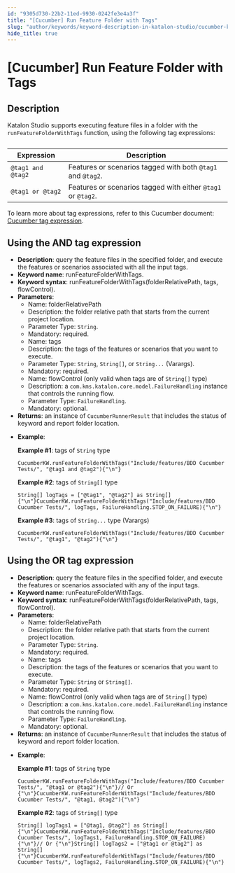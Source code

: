 ```yaml
---
id: "9305d730-22b2-11ed-9930-0242fe3e4a3f"
title: "[Cucumber] Run Feature Folder with Tags"
slug: "author/keywords/keyword-description-in-katalon-studio/cucumber-keywords/cucumber-run-feature-folder-with-tags"
hide_title: true
---
```


# <a id="id_0" class="anchor_top_offset"/><a id="ariaid-title1" class="anchor_top_offset"/>[Cucumber] Run Feature Folder with Tags


## <a id="id_0__id" class="anchor_top_offset"/>Description

              
<p xmlns="http://www.w3.org/1999/xhtml" className="p">Katalon Studio supports executing feature files in a folder with   the <code className="ph codeph">runFeatureFolderWithTags</code> function, using the   following tag expressions:</p> 
      
<table xmlns="http://www.w3.org/1999/xhtml" className="table"><caption /><thead className="thead"><tr className><th className="entry anchor_top_offset" id="id_0__id__entry__1">         <strong className="ph b">Expression</strong>       </th><th className="entry anchor_top_offset" id="id_0__id__entry__2">         <strong className="ph b">Description</strong>       </th></tr></thead><tbody className="tbody"><tr className><td className="entry" headers="id_0__id__entry__1 id_0__id__entry__2 ">         <code className="ph codeph">@tag1 and @tag2</code>       </td><td className="entry" headers="id_0__id__entry__1 id_0__id__entry__2 ">Features or scenarios tagged with both <code className="ph codeph">@tag1</code> and         <code className="ph codeph">@tag2</code>.</td></tr><tr className><td className="entry" headers="id_0__id__entry__1 id_0__id__entry__2 ">         <code className="ph codeph">@tag1 or @tag2</code>       </td><td className="entry" headers="id_0__id__entry__1 id_0__id__entry__2 ">Features or scenarios tagged with either <code className="ph codeph">@tag1</code> or         <code className="ph codeph">@tag2</code>.</td></tr></tbody></table> 
<p xmlns="http://www.w3.org/1999/xhtml" className="p">To learn more about tag expressions, refer to this Cucumber   document: <a className="xref j-external-link" href="https://cucumber.io/docs/cucumber/api/#tag-expressions" target="_blank">Cucumber     tag expression</a>.</p> 
            

## <a id="id_0__id_1" class="anchor_top_offset"/>Using the AND tag expression

              
<ul xmlns="http://www.w3.org/1999/xhtml" className="ul"><li className="li">     <strong className="ph b">Description</strong>: query the feature files in the     specified folder, and execute the features or scenarios associated     with all the input tags.</li><li className="li">     <strong className="ph b">Keyword name</strong>: runFeatureFolderWithTags.</li><li className="li">     <strong className="ph b">Keyword syntax</strong>:     runFeatureFolderWithTags(folderRelativePath, tags,     flowControl).</li><li className="li">     <strong className="ph b">Parameters</strong>:      <ul className="ul"><li className="li">Name: folderRelativePath</li><li className="li">Description: the folder relative path that starts from the         current project location.</li><li className="li">Parameter Type: <code className="ph codeph">String</code>.</li><li className="li">Mandatory: required.</li><li className="li">Name: tags</li><li className="li">Description: the tags of the features or scenarios that you         want to execute.</li><li className="li">Parameter Type: <code className="ph codeph">String</code>, <code className="ph codeph">String[]</code>, or         <code className="ph codeph">String...</code> (Varargs).</li><li className="li">Mandatory: required.</li><li className="li">Name: flowControl (only valid when tags are of         <code className="ph codeph">String[]</code> type)</li><li className="li">Description: a         <code className="ph codeph">com.kms.katalon.core.model.FailureHandling</code> instance         that controls the running flow.</li><li className="li">Parameter Type: <code className="ph codeph">FailureHandling</code>.</li><li className="li">Mandatory: optional.</li></ul>   </li><li className="li">     <strong className="ph b">Returns</strong>: an instance of     <code className="ph codeph">CucumberRunnerResult</code> that includes the status of     keyword and report folder location.</li><li className="li">     <p className="p">       <strong className="ph b">Example</strong>:</p>     <p className="p">       <strong className="ph b">Example #1</strong>: tags of <code className="ph codeph">String</code>       type</p>     <pre className="pre codeblock"><code>CucumberKW.runFeatureFolderWithTags("Include/features/BDD Cucumber Tests/", "@tag1 and @tag2"){"\n"}</code></pre>     <p className="p">       <strong className="ph b">Example #2</strong>: tags of <code className="ph codeph">String[]</code>       type</p>     <pre className="pre codeblock"><code>String[] logTags = ["@tag1", "@tag2"] as String[]{"\n"}CucumberKW.runFeatureFolderWithTags("Include/features/BDD Cucumber Tests/", logTags, FailureHandling.STOP_ON_FAILURE){"\n"}</code></pre>     <p className="p">       <strong className="ph b">Example #3</strong>: tags of <code className="ph codeph">String...</code> type       (Varargs)</p>     <pre className="pre codeblock"><code>CucumberKW.runFeatureFolderWithTags("Include/features/BDD Cucumber Tests/", "@tag1", "@tag2"){"\n"}</code></pre>   </li></ul> 
      

## <a id="id_0__id_2" class="anchor_top_offset"/>Using the OR tag expression

              
<ul xmlns="http://www.w3.org/1999/xhtml" className="ul"><li className="li">     <strong className="ph b">Description</strong>: query the feature files in the     specified folder, and execute the features or scenarios associated     with any of the input tags.</li><li className="li">     <strong className="ph b">Keyword name</strong>: runFeatureFolderWithTags.</li><li className="li">     <strong className="ph b">Keyword syntax</strong>:     runFeatureFolderWithTags(folderRelativePath, tags,     flowControl).</li><li className="li">     <strong className="ph b">Parameters</strong>:      <ul className="ul"><li className="li">Name: folderRelativePath</li><li className="li">Description: the folder relative path that starts from the         current project location.</li><li className="li">Parameter Type: <code className="ph codeph">String</code>.</li><li className="li">Mandatory: required.</li><li className="li">Name: tags</li><li className="li">Description: the tags of the features or scenarios that you         want to execute.</li><li className="li">Parameter Type: <code className="ph codeph">String</code> or         <code className="ph codeph">String[]</code>.</li><li className="li">Mandatory: required.</li><li className="li">Name: flowControl (only valid when tags are of         <code className="ph codeph">String[]</code> type)</li><li className="li">Description: a         <code className="ph codeph">com.kms.katalon.core.model.FailureHandling</code> instance         that controls the running flow.</li><li className="li">Parameter Type: <code className="ph codeph">FailureHandling</code>.</li><li className="li">Mandatory: optional.</li></ul>   </li><li className="li">     <strong className="ph b">Returns</strong>: an instance of     <code className="ph codeph">CucumberRunnerResult</code> that includes the status of     keyword and report folder location.</li><li className="li">     <p className="p">       <strong className="ph b">Example</strong>:</p>     <p className="p">       <strong className="ph b">Example #1</strong>: tags of <code className="ph codeph">String</code>       type</p>     <pre className="pre codeblock"><code>CucumberKW.runFeatureFolderWithTags("Include/features/BDD Cucumber Tests/", "@tag1 or @tag2"){"\n"}// Or {"\n"}CucumberKW.runFeatureFolderWithTags("Include/features/BDD Cucumber Tests/", "@tag1, @tag2"){"\n"}</code></pre>     <p className="p">       <strong className="ph b">Example #2</strong>: tags of <code className="ph codeph">String[]</code>       type</p>     <pre className="pre codeblock"><code>String[] logTags1 = ["@tag1, @tag2"] as String[]{"\n"}CucumberKW.runFeatureFolderWithTags("Include/features/BDD Cucumber Tests/", logTags1, FailureHandling.STOP_ON_FAILURE){"\n"}// Or {"\n"}String[] logTags2 = ["@tag1 or @tag2"] as String[]{"\n"}CucumberKW.runFeatureFolderWithTags("Include/features/BDD Cucumber Tests/", logTags2, FailureHandling.STOP_ON_FAILURE){"\n"}</code></pre>   </li></ul> 
      

